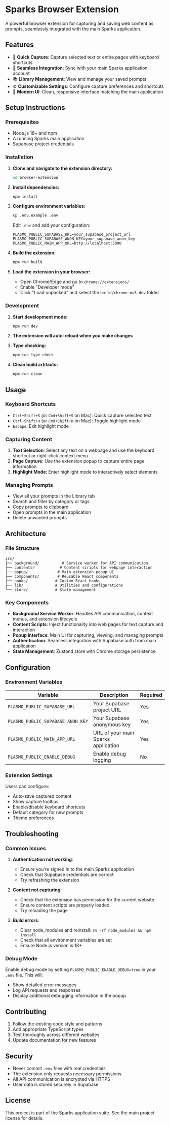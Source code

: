 # Sparks Browser Extension

A powerful browser extension for capturing and saving web content as prompts, seamlessly integrated with the main Sparks application.

## Features

- 📝 **Quick Capture**: Capture selected text or entire pages with keyboard shortcuts
- 🔗 **Seamless Integration**: Sync with your main Sparks application account
- 📚 **Library Management**: View and manage your saved prompts
- ⚙️ **Customizable Settings**: Configure capture preferences and shortcuts
- 🎨 **Modern UI**: Clean, responsive interface matching the main application

## Setup Instructions

### Prerequisites

- Node.js 18+ and npm
- A running Sparks main application
- Supabase project credentials

### Installation

1. **Clone and navigate to the extension directory:**
   ```bash
   cd browser-extension
   ```

2. **Install dependencies:**
   ```bash
   npm install
   ```

3. **Configure environment variables:**
   ```bash
   cp .env.example .env
   ```
   
   Edit `.env` and add your configuration:
   ```env
   PLASMO_PUBLIC_SUPABASE_URL=your_supabase_project_url
   PLASMO_PUBLIC_SUPABASE_ANON_KEY=your_supabase_anon_key
   PLASMO_PUBLIC_MAIN_APP_URL=http://localhost:3000
   ```

4. **Build the extension:**
   ```bash
   npm run build
   ```

5. **Load the extension in your browser:**
   - Open Chrome/Edge and go to `chrome://extensions/`
   - Enable "Developer mode"
   - Click "Load unpacked" and select the `build/chrome-mv3-dev` folder

### Development

1. **Start development mode:**
   ```bash
   npm run dev
   ```

2. **The extension will auto-reload when you make changes**

3. **Type checking:**
   ```bash
   npm run type-check
   ```

4. **Clean build artifacts:**
   ```bash
   npm run clean
   ```

## Usage

### Keyboard Shortcuts

- `Ctrl+Shift+S` (or `Cmd+Shift+S` on Mac): Quick capture selected text
- `Ctrl+Shift+H` (or `Cmd+Shift+H` on Mac): Toggle highlight mode
- `Escape`: Exit highlight mode

### Capturing Content

1. **Text Selection**: Select any text on a webpage and use the keyboard shortcut or right-click context menu
2. **Page Capture**: Use the extension popup to capture entire page information
3. **Highlight Mode**: Enter highlight mode to interactively select elements

### Managing Prompts

- View all your prompts in the Library tab
- Search and filter by category or tags
- Copy prompts to clipboard
- Open prompts in the main application
- Delete unwanted prompts

## Architecture

### File Structure

```
src/
├── background/          # Service worker for API communication
├── contents/           # Content scripts for webpage interaction
├── popup/             # Main extension popup UI
├── components/        # Reusable React components
├── hooks/            # Custom React hooks
├── lib/              # Utilities and configurations
└── store/            # State management
```

### Key Components

- **Background Service Worker**: Handles API communication, context menus, and extension lifecycle
- **Content Scripts**: Inject functionality into web pages for text capture and interaction
- **Popup Interface**: Main UI for capturing, viewing, and managing prompts
- **Authentication**: Seamless integration with Supabase auth from main application
- **State Management**: Zustand store with Chrome storage persistence

## Configuration

### Environment Variables

| Variable | Description | Required |
|----------|-------------|----------|
| `PLASMO_PUBLIC_SUPABASE_URL` | Your Supabase project URL | Yes |
| `PLASMO_PUBLIC_SUPABASE_ANON_KEY` | Your Supabase anonymous key | Yes |
| `PLASMO_PUBLIC_MAIN_APP_URL` | URL of your main Sparks application | Yes |
| `PLASMO_PUBLIC_ENABLE_DEBUG` | Enable debug logging | No |

### Extension Settings

Users can configure:
- Auto-save captured content
- Show capture tooltips
- Enable/disable keyboard shortcuts
- Default category for new prompts
- Theme preferences

## Troubleshooting

### Common Issues

1. **Authentication not working**:
   - Ensure you're signed in to the main Sparks application
   - Check that Supabase credentials are correct
   - Try refreshing the extension

2. **Content not capturing**:
   - Check that the extension has permission for the current website
   - Ensure content scripts are properly loaded
   - Try reloading the page

3. **Build errors**:
   - Clear node_modules and reinstall: `rm -rf node_modules && npm install`
   - Check that all environment variables are set
   - Ensure Node.js version is 18+

### Debug Mode

Enable debug mode by setting `PLASMO_PUBLIC_ENABLE_DEBUG=true` in your `.env` file. This will:
- Show detailed error messages
- Log API requests and responses
- Display additional debugging information in the popup

## Contributing

1. Follow the existing code style and patterns
2. Add appropriate TypeScript types
3. Test thoroughly across different websites
4. Update documentation for new features

## Security

- Never commit `.env` files with real credentials
- The extension only requests necessary permissions
- All API communication is encrypted via HTTPS
- User data is stored securely in Supabase

## License

This project is part of the Sparks application suite. See the main project license for details.